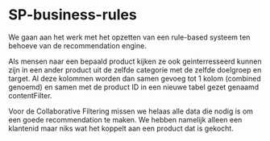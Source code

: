 # SP-business-rules
We gaan aan het werk met het opzetten van een rule-based systeem ten behoeve van de recommendation engine.


Als mensen naar een bepaald product kijken ze ook geinterresseerd kunnen zijn in een ander product uit de zelfde categorie met de zelfde doelgroep en target.
Al deze kolommen worden dan samen gevoeg tot 1 kolom (combined genoemd) en samen met de product ID in een nieuwe tabel gezet genaamd contentFilter.


Voor de Collaborative Filtering missen we helaas alle data die nodig is om een goede recommendation te maken.
We hebben namelijk alleen een klantenid maar niks wat het koppelt aan een product dat is gekocht.
